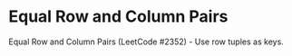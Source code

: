 # Equal Row and Column Pairs

Equal Row and Column Pairs (LeetCode #2352) - Use row tuples as keys.
